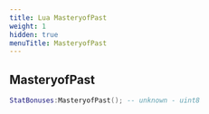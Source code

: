 ```yaml
---
title: Lua MasteryofPast
weight: 1
hidden: true
menuTitle: MasteryofPast
---
```

## MasteryofPast
```lua
StatBonuses:MasteryofPast(); -- unknown - uint8
```